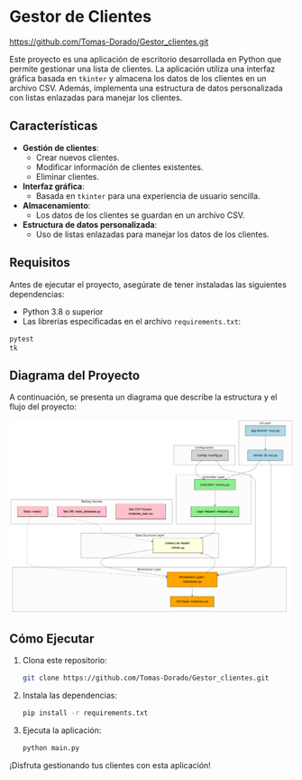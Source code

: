 # Gestor de Clientes

https://github.com/Tomas-Dorado/Gestor_clientes.git

Este proyecto es una aplicación de escritorio desarrollada en Python que permite gestionar una lista de clientes. La aplicación utiliza una interfaz gráfica basada en `tkinter` y almacena los datos de los clientes en un archivo CSV. Además, implementa una estructura de datos personalizada con listas enlazadas para manejar los clientes.

## Características

- **Gestión de clientes**:
  - Crear nuevos clientes.
  - Modificar información de clientes existentes.
  - Eliminar clientes.
- **Interfaz gráfica**:
  - Basada en `tkinter` para una experiencia de usuario sencilla.
- **Almacenamiento**:
  - Los datos de los clientes se guardan en un archivo CSV.
- **Estructura de datos personalizada**:
  - Uso de listas enlazadas para manejar los datos de los clientes.

## Requisitos

Antes de ejecutar el proyecto, asegúrate de tener instaladas las siguientes dependencias:

- Python 3.8 o superior
- Las librerías especificadas en el archivo `requirements.txt`:

```plaintext
pytest
tk
```

## Diagrama del Proyecto

A continuación, se presenta un diagrama que describe la estructura y el flujo del proyecto:

![Diagrama del Proyecto](diagrama.png)

## Cómo Ejecutar

1. Clona este repositorio:
   ```bash
   git clone https://github.com/Tomas-Dorado/Gestor_clientes.git
   ```
2. Instala las dependencias:
   ```bash
   pip install -r requirements.txt
   ```
3. Ejecuta la aplicación:
   ```bash
   python main.py
   ```

¡Disfruta gestionando tus clientes con esta aplicación!
